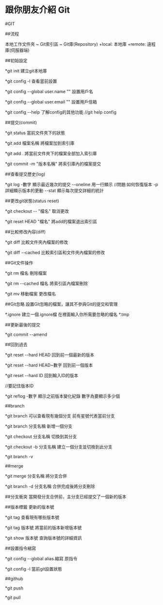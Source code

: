# 跟你朋友介紹 Git


#GIT

##流程

本地工作文件夾
~
Git索引區
~
Git庫(Repository)
 +local: 本地庫
 +remote: 遠程庫(伺服器端)


##初始設定


*git init
建立git本地庫

*git config -l
查看當前設置

*git config --global user.name ""
設置用戶名

*git config --global user.email ""
設置用戶信箱

*git config --help
了解config的其他功能
//git help config


##提交(commit)

*git status
當前文件夾下的狀態

*git add 檔案名稱
將檔案加到索引庫

*git add .
將當前文件夾下的檔案全部加入索引庫 

*git commit -m "版本名稱"
將索引庫內的檔案提交


##查看提交歷史(log)

*git log
-數字
顯示最近幾次的提交
--oneline
用一行顯示
//問題:如何恢復版本
-p
詳細顯示版本的更動
--stat
顯示每次提交詳細的統計


##更改git狀態(status reset)


*git checkout -- "檔名"
取消更改

*git reset HEAD "檔名"
將add的檔案退出索引區



##比較修改內容(diff)


*git diff
比較文件夾內檔案的修改

*git diff --cached
 比較索引區和文件夾內檔案的修改



##Git文件操作

*git rm 檔名
刪除檔案

*git  rm --cached 檔名
將索引區內檔案刪除


*git mv 
移動檔案
更改檔名


 
##Git忽略
設置Git忽略的檔案，讓其不參與Git的提交和管理

*.ignore
建立一個.ignore檔
在裡面輸入你所需要忽略的檔名  *.tmp



##更新最後的提交

*git commit --amend



##回到過去

*git reset --hard HEAD 
回到前一個最新的版本

*git reset --hard HEAD~數字
回到前一個版本

*git reset --hard ID 
回到輸入ID的版本

//要記住版本ID

*git reflog -數字
顯示之前版本變化紀錄
數字為要顯示多少個


##branch

*git branch
可以查看現有幾個分支
前有星號代表當前分支

*git branch 分支名稱
新增一個分支

*git checkout 分支名稱
切換到其分支

*git checkout -b 分支名稱
建立一個分支並切換到此分支

*git branch -v

##merge

*git merge 分支名稱
將分支合併

*git branch -d 分支名稱
合併完成後將分支刪除



##分支衝突
當開發分支合併前，主分支已經提交了一個新的版本


##版本標籤
更新的版本號


*git tag 
查看現有哪些版本號

*git tag 版本號
將當前的版本新增版本號

*git show 版本號
查詢版本號的詳細資訊



##設置指令縮寫

*git config --global alias.縮寫 原指令

*git config -l 
當前git設置狀態


##github


*git push

*git pull


